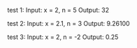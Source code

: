 test 1:
Input: x = 2, n = 5
Output: 32

test 2:
Input: x = 2.1, n = 3
Output: 9.26100

test 3:
Input: x = 2, n = -2
Output: 0.25